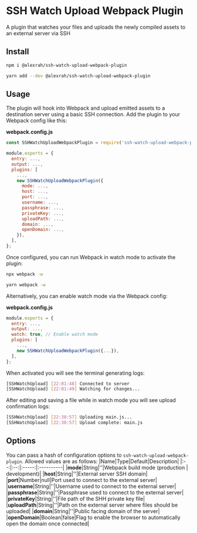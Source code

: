# SSH Watch Upload Webpack Plugin

A plugin that watches your files and uploads the newly compiled assets to an external server via SSH

## Install

```bash
npm i @alexrah/ssh-watch-upload-webpack-plugin
```

```bash
yarn add --dev @alexrah/ssh-watch-upload-webpack-plugin
```

## Usage

The plugin will hook into Webpack and upload emitted assets to a destination server using a basic SSH connection. Add the plugin to your Webpack config like this:

**webpack.config.js**

```js
const SSHWatchUploadWebpackPlugin = require('ssh-watch-upload-webpack-plugin');

module.exports = {
  entry: ...,
  output: ...,
  plugins: [
    ...,
    new SSHWatchUploadWebpackPlugin({
      mode: ...,
      host: ...,
      port: ...,
      username: ...,
      passphrase: ...,
      privateKey: ...,
      uploadPath: ...,
      domain: ...,
      openDomain: ...,
    }),
  ],
};
```

Once configured, you can run Webpack in watch mode to activate the plugin:

```bash
npx webpack -w
```

```bash
yarn webpack -w
```

Alternatively, you can enable watch mode via the Webpack config:

**webpack.config.js**

```js
module.exports = {
  entry: ...,
  output: ...,
  watch: true, // Enable watch mode
  plugins: [
    ...,
    new SSHWatchUploadWebpackPlugin({...}),
  ],
};
```

When activated you will see the terminal generating logs:

```bash
[SSHWatchUpload] [22:01:48] Connected to server
[SSHWatchUpload] [22:01:49] Watching for changes...
```

After editing and saving a file while in watch mode you will see upload confirmation logs:

```bash
[SSHWatchUpload] [22:30:57] Uploading main.js...
[SSHWatchUpload] [22:30:57] Upload complete: main.js
```

## Options

You can pass a hash of configuration options to `ssh-watch-upload-webpack-plugin`.
Allowed values are as follows:
|Name|Type|Default|Description|
|:--:|:--:|:-----:|:----------|
|**mode**|String|''|Webpack build mode (production \| development)|
|**host**|String|''|External server SSH domain|
|**port**|Number|null|Port used to connect to the external server|
|**username**|String|''|Username used to connect to the external server|
|**passphrase**|String|''|Passphrase used to connect to the external server|
|**privateKey**|String|''|File path of the SHH private key file|
|**uploadPath**|String|''|Path on the external server where files should be uploaded|
|**domain**|String|''|Public facing domain of the server|
|**openDomain**|Boolean|false|Flag to enable the browser to automatically open the domain once connected|
